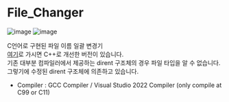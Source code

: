# File_Changer
![image](https://user-images.githubusercontent.com/31213158/164318843-1885df4d-5b79-414d-9207-b57495bec2cc.png)
![image](https://user-images.githubusercontent.com/31213158/164318851-716bf931-dfa2-4be3-a196-80bb55ca0f3e.png)

C언어로 구현된 파일 이름 일괄 변경기  
[여기](https://github.com/pgh268400/FileChanger_CPP)로 가시면 C++로 개선한 버전이 있습니다.  
기존 대부분 컴파일러에서 제공하는 dirent 구조체의 경우 파일 타입을 알 수 없습니다.
그렇기에 수정된 dirent 구조체에 의존하고 있습니다.

- Compiler : GCC Compiler / Visual Studio 2022 Compiler (only compile at C99 or C11)
